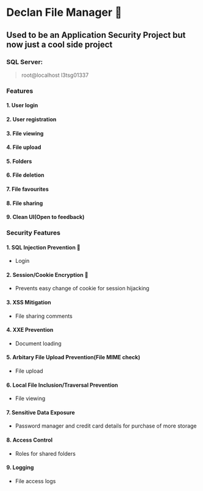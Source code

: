 # __Declan File Manager__ :briefcase:
## Used to be an Application Security Project but now just a cool side project
### SQL Server:
> root@localhost
> l3tsg01337

### Features
#### 1. User login
#### 2. User registration
#### 3. File viewing
#### 4. File upload
#### 5. Folders
#### 6. File deletion
#### 7. File favourites
#### 8. File sharing
#### 9. Clean UI(Open to feedback) 


### Security Features
#### 1. SQL Injection Prevention :syringe:
- Login

#### 2. Session/Cookie Encryption :cookie:
- Prevents easy change of cookie for session hijacking

#### 3. XSS Mitigation
- File sharing comments

#### 4. XXE Prevention
- Document loading

#### 5. Arbitary File Upload Prevention(File MIME check)
- File upload

#### 6. Local File Inclusion/Traversal Prevention
- File viewing

#### 7. Sensitive Data Exposure
- Password manager and credit card details for purchase of more storage

#### 8. Access Control
- Roles for shared folders

#### 9. Logging
- File access logs

